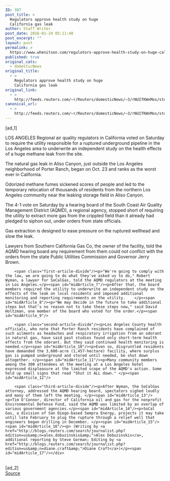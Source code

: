 ```yaml
---
ID: 387
post_title: >
  Regulators approve health study on huge
  California gas leak
author: Staff Writer
post_date: 2016-01-24 05:11:48
post_excerpt: ""
layout: post
permalink: >
  https://www.whenitson.com/regulators-approve-health-study-on-huge-california-gas-leak/
published: true
original_cats:
  - domesticNews
original_title:
  - >
    Regulators approve health study on huge
    California gas leak
original_link:
  - >
    http://feeds.reuters.com/~r/Reuters/domesticNews/~3/rNUIfKWnMos/story01.htm
canonical_url:
  - >
    http://feeds.reuters.com/~r/Reuters/domesticNews/~3/rNUIfKWnMos/story01.htm
---
```

 [ad_1]
<br><div id="articleText">
<span id="midArticle_start"/>

<span id="midArticle_0"/><span class="focusParagraph" readability="4"><p><span class="articleLocation">LOS ANGELES</span> Regional air quality regulators in California voted on Saturday to require the utility responsible for a ruptured underground pipeline in the Los Angeles area to underwrite an independent study on the health effects of a huge methane leak from the site.</p></span><span id="midArticle_1"/><p>The natural gas leak in Aliso Canyon, just outside the Los Angeles neighborhood of Porter Ranch, began on Oct. 23 and ranks as the worst ever in California. </p><span id="midArticle_2"/><p>Odorized methane fumes sickened scores of people and led to the temporary relocation of thousands of residents from the northern Los Angeles community near the leaking storage field in Aliso Canyon.</p><span id="midArticle_3"/><p>The 4-1 vote on Saturday by a hearing board of the South Coast Air Quality Management District (AQMD), a regional agency, stopped short of requiring the utility to extract more gas from the crippled field than it already had pledged to siphon out, under orders from state officials.</p><span id="midArticle_4"/><p>Gas extraction is designed to ease pressure on the ruptured wellhead and slow the leak. </p><span id="midArticle_5"/><p>Lawyers from Southern California Gas Co, the owner of the facility, told the AQMD hearing board any requirement from them could not conflict with the orders from the state Public Utilities Commission and Governor Jerry Brown. </p><span id="midArticle_6"/>
        
        <span class="first-article-divide"/><p>"We're going to comply with the law, we are going to do what they've asked us to do," Robert Wyman, a lawyer for SoCalGas, told the AQMD regulators at the meeting in Los Angeles.</p><span id="midArticle_7"/><p>After that, the board members required the utility to underwrite an independent study on the effects of the leak on local residents and imposed additional monitoring and reporting requirements on the utility.    </p><span id="midArticle_8"/><p>"We may decide in the future to take additional steps but that's no reason not to take these steps now," said David Holtzman, one member of the board who voted for the order.</p><span id="midArticle_9"/>
        
        <span class="second-article-divide"/><p>Los Angeles County health officials, who note that Porter Ranch residents have complained of such ailments as headaches and respiratory irrigation from an odorant in natural gas, have said past studies found only short-term health effects from the odorant. But they said continued health monitoring is needed.</p><span id="midArticle_10"/><p>Even so, disgruntled residents have demanded the 3,600-acre (1,457-hectare) facility, where surplus gas is pumped underground and stored until needed, be shut down altogether. </p><span id="midArticle_11"/><p>Many community members among the 300 attendees at the meeting at a Los Angeles hotel expressed displeasure at the limited scope of the AQMD's action. Some held up small signs that read "Shut it ALL down." </p><span id="midArticle_12"/>
        
        <span class="third-article-divide"/><p>After Wyman, the SoCalGas attorney, addressed the AQMD hearing board, spectators sighed loudly and many of them left the meeting. </p><span id="midArticle_13"/><p>Tim O'Connor, director of California oil and gas for the nonprofit Environmental Defense Fund, said the AQMD was limited by an overlap of various government agencies.</p><span id="midArticle_14"/><p>SoCal Gas, a division of San Diego-based Sempra Energy, projects it may take until late February to plug the rupture through a relief well that engineers began drilling in December. </p><span id="midArticle_15"/><span id="midArticle_16"/><p> (Writing by <a href="http://blogs.reuters.com/search/journalist.php?edition=us&amp;n=alex.dobuzinskis&amp;">Alex Dobuzinskis</a>, additional reporting by Steve Gorman; Editing by <a href="http://blogs.reuters.com/search/journalist.php?edition=us&amp;n=diane.craft&amp;">Diane Craft</a>)</p><span id="midArticle_17"/></div>
<br>[ad_2]
<br><a href="http://feeds.reuters.com/~r/Reuters/domesticNews/~3/rNUIfKWnMos/story01.htm">Source </a>